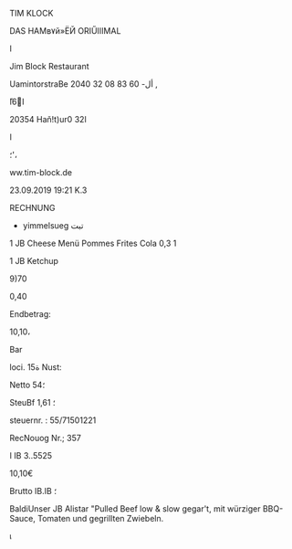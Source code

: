 TIM KLOCK

DAS НАМв٧й»ЁЙ  ORIŰIIIMAL

I

Jim  Block  Restaurant

UamintorstraBe
 2أل-
60 83 08 32 040 ,

ًا6ًا

20354  Haň!t)ur0 ا32

 ا

 ؛'،

ww.tim-block.de

23.09.2019  19:21  Κ.3

RECHNUNG

*  yimmelsueg  تبت

1 JB  Cheese  Menü
Pommes  Frites
Cola  0,3  1

1  JB  Ketchup

9)70

0,40

Endbetrag:

10,10،

Bar

loci.  15ة  Nust:

Netto
54؛

SteuBf
1,61
؛

steuernr. :  55/71501221

RecNouog  Nr.;  357

ا  IB  3..5525

10,10€

Brutto
ΙΒ.ΙΒ
؛

BaldiUnser  JB  Alistar  "Pulled  Beef
low  &  slow  gegar't,
mit  würziger  BBQ-  Sauce,
Tomaten  und  gegrillten  Zwiebeln.

เ
